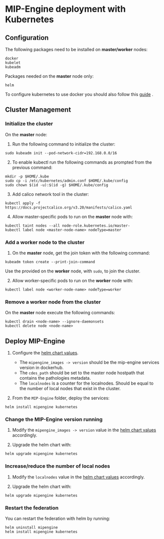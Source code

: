 # MIP-Engine deployment with Kubernetes

## Configuration

The following packages need to be installed on **master/worker** nodes:
```
docker
kubelet
kubeadm
```

Packages needed on the **master** node only:
```
helm
```

To configure kubernetes to use docker you should also follow this [guide](https://kubernetes.io/docs/setup/production-environment/container-runtimes/#docker "guide") .


## Cluster Management

### Initialize the cluster

On the **master** node:
1) Run the following command to initialize the cluster:
```
sudo kubeadm init --pod-network-cidr=192.168.0.0/16
```

2) To enable kubectl run the following commands as prompted from the previous command:
```
mkdir -p $HOME/.kube
sudo cp -i /etc/kubernetes/admin.conf $HOME/.kube/config
sudo chown $(id -u):$(id -g) $HOME/.kube/config
```

3) Add calico network tool in the cluster:
```
kubectl apply -f https://docs.projectcalico.org/v3.20/manifests/calico.yaml
```

4) Allow master-specific pods to run on the **master** node with:
```
kubectl taint nodes --all node-role.kubernetes.io/master-
kubectl label node <master-node-name> nodeType=master
```

### Add a worker node to the cluster

1) On the **master** node, get the join token with the following command:
```
kubeadm token create --print-join-command
```

Use the provided on the **worker** node, with `sudo`, to join the cluster.

2) Allow worker-specific pods to run on the **worker** node with:
```
kubectl label node <worker-node-name> nodeType=worker
```


### Remove a worker node from the cluster

On the **master** node execute the following commands:
```
kubectl drain <node-name> --ignore-daemonsets
kubectl delete node <node-name>
```


## Deploy MIP-Engine

1) Configure the [helm chart values](values.yaml).
	- The `mipengine_images -> version` should be the mip-engine services version in dockerhub.
	- The `cdes_path` should be set to the master node hostpath that contains the pathologies metadata.
	- The `localnodes` is a counter for the localnodes. Should be equal to the number of local nodes that exist in the cluster.

2) From the `MIP-Engine` folder, deploy the services:
```
helm install mipengine kubernetes
```

### Change the MIP-Engine version running

1) Modify the `mipengine_images -> version` value in the [helm chart values](values.yaml) accordingly.

2) Upgrade the helm chart with:
```
helm upgrade mipengine kubernetes
```

### Increase/reduce the number of local nodes

1) Modify the `localnodes` value in the [helm chart values](values.yaml) accordingly.

2) Upgrade the helm chart with:
```
helm upgrade mipengine kubernetes
```

### Restart the federation
You can restart the federation with helm by running:
```
helm uninstall mipengine
helm install mipengine kubernetes

